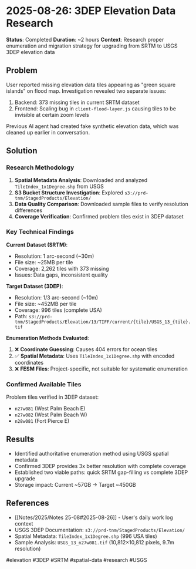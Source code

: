 # 2025-08-26: 3DEP Elevation Data Research
**Status**: Completed
**Duration**: ~2 hours
**Context**: Research proper enumeration and migration strategy for upgrading from SRTM to USGS 3DEP elevation data

## Problem
User reported missing elevation data tiles appearing as "green square islands" on flood map. Investigation revealed two separate issues:
1. Backend: 373 missing tiles in current SRTM dataset
2. Frontend: Scaling bug in `client-flood-layer.js` causing tiles to be invisible at certain zoom levels

Previous AI agent had created fake synthetic elevation data, which was cleaned up earlier in conversation.

## Solution

### Research Methodology
1. **Spatial Metadata Analysis**: Downloaded and analyzed `TileIndex_1x1Degree.shp` from USGS
2. **S3 Bucket Structure Investigation**: Explored `s3://prd-tnm/StagedProducts/Elevation/`
3. **Data Quality Comparison**: Downloaded sample files to verify resolution differences
4. **Coverage Verification**: Confirmed problem tiles exist in 3DEP dataset

### Key Technical Findings

**Current Dataset (SRTM)**:
- Resolution: 1 arc-second (~30m)
- File size: ~25MB per tile
- Coverage: 2,262 tiles with 373 missing
- Issues: Data gaps, inconsistent quality

**Target Dataset (3DEP)**:
- Resolution: 1/3 arc-second (~10m)
- File size: ~452MB per tile
- Coverage: 996 tiles (complete USA)
- Path: `s3://prd-tnm/StagedProducts/Elevation/13/TIFF/current/{tile}/USGS_13_{tile}.tif`

**Enumeration Methods Evaluated**:
1. ❌ **Coordinate Guessing**: Causes 404 errors for ocean tiles
2. ✅ **Spatial Metadata**: Uses `TileIndex_1x1Degree.shp` with encoded coordinates
3. ❌ **FESM Files**: Project-specific, not suitable for systematic enumeration

### Confirmed Available Tiles
Problem tiles verified in 3DEP dataset:
- `n27w081` (West Palm Beach E)
- `n27w082` (West Palm Beach W)
- `n28w081` (Fort Pierce E)

## Results
- Identified authoritative enumeration method using USGS spatial metadata
- Confirmed 3DEP provides 3x better resolution with complete coverage
- Established two viable paths: quick SRTM gap-filling vs complete 3DEP upgrade
- Storage impact: Current ~57GB → Target ~450GB

## References
- [[Notes/2025/Notes 25-08#2025-08-26]] - User's daily work log context
- USGS 3DEP Documentation: `s3://prd-tnm/StagedProducts/Elevation/`
- Spatial Metadata: `TileIndex_1x1Degree.shp` (996 USA tiles)
- Sample Analysis: `USGS_13_n27w081.tif` (10,812×10,812 pixels, 9.7m resolution)

#elevation #3DEP #SRTM #spatial-data #research #USGS
